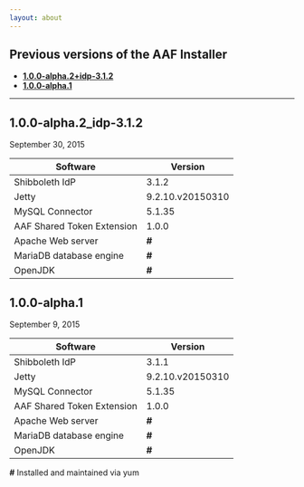 ```yaml
---
layout: about
---
```


## Previous versions of the AAF Installer

- [**1.0.0-alpha.2+idp-3.1.2**](1.0.0-alpha.2)
- [**1.0.0-alpha.1**](1.0.0-alpha.1)

----------

## <a name="1.0.0-alpha.2"></a>1.0.0-alpha.2_idp-3.1.2

September 30, 2015

| Software | Version |
| -------- | ------- |
| Shibboleth IdP | 3.1.2 |
| Jetty | 9.2.10.v20150310 |
| MySQL Connector | 5.1.35 |
| AAF Shared Token Extension | 1.0.0 |
| Apache Web server  | **#** |
| MariaDB database engine  | **#** |
| OpenJDK | **#** |

## <a name="1.0.0-alpha.1"></a>1.0.0-alpha.1

September 9, 2015

| Software | Version |
| -------- | ------- |
| Shibboleth IdP | 3.1.1 |
| Jetty | 9.2.10.v20150310 |
| MySQL Connector | 5.1.35 |
| AAF Shared Token Extension | 1.0.0 |
| Apache Web server  | **#** |
| MariaDB database engine  | **#** |
| OpenJDK | **#** |

 **#** Installed and maintained via yum